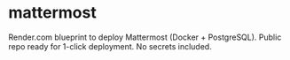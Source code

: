 # mattermost
Render.com blueprint to deploy Mattermost (Docker + PostgreSQL).   Public repo ready for 1-click deployment. No secrets included.
